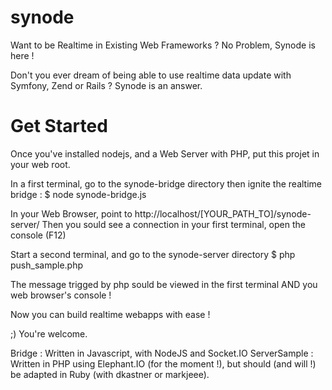 synode
======

Want to be Realtime in Existing Web Frameworks ? No Problem, Synode is here !

Don't you ever dream of being able to use realtime data update with Symfony, Zend or Rails ? Synode is an answer.


Get Started
===========

Once you've installed nodejs, and a Web Server with PHP, put this projet in your web root.

In a first terminal, go to the synode-bridge directory then ignite the realtime bridge :
$ node synode-bridge.js

In your Web Browser, point to http://localhost/[YOUR_PATH_TO]/synode-server/
Then you sould see a connection in your first terminal, open the console (F12)

Start a second terminal, and go to the synode-server directory
$ php push_sample.php

The message trigged by php sould be viewed in the first terminal AND you web browser's console !

Now you can build realtime webapps with ease !

;)
You're welcome.


Bridge : Written in Javascript, with NodeJS and Socket.IO
ServerSample : Written in PHP using Elephant.IO (for the moment !), but should (and will !) be adapted in Ruby (with dkastner or markjeee).
